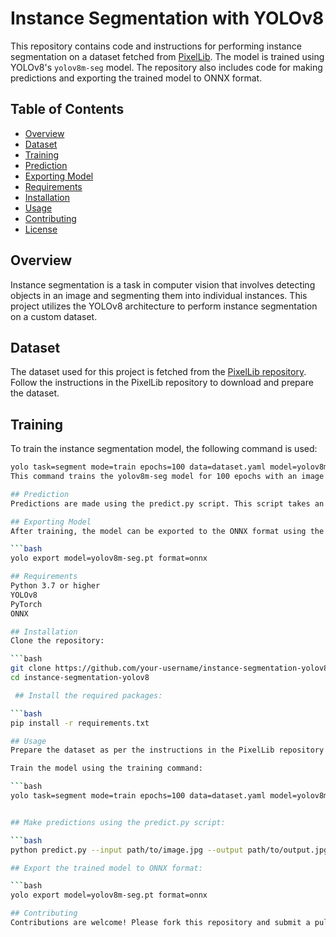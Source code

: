 # Instance Segmentation with YOLOv8

This repository contains code and instructions for performing instance segmentation on a dataset fetched from [PixelLib](https://github.com/ayoolaolafenwa/PixelLib). The model is trained using YOLOv8's `yolov8m-seg` model. The repository also includes code for making predictions and exporting the trained model to ONNX format.

## Table of Contents

- [Overview](#overview)
- [Dataset](#dataset)
- [Training](#training)
- [Prediction](#prediction)
- [Exporting Model](#exporting-model)
- [Requirements](#requirements)
- [Installation](#installation)
- [Usage](#usage)
- [Contributing](#contributing)
- [License](#license)

## Overview

Instance segmentation is a task in computer vision that involves detecting objects in an image and segmenting them into individual instances. This project utilizes the YOLOv8 architecture to perform instance segmentation on a custom dataset.

## Dataset

The dataset used for this project is fetched from the [PixelLib repository](https://github.com/ayoolaolafenwa/PixelLib). Follow the instructions in the PixelLib repository to download and prepare the dataset.

## Training

To train the instance segmentation model, the following command is used:

```bash
yolo task=segment mode=train epochs=100 data=dataset.yaml model=yolov8m-seg.pt imgsz=640 batch=8
This command trains the yolov8m-seg model for 100 epochs with an image size of 640 and a batch size of 8. The configuration for the dataset should be specified in the dataset.yaml file.

## Prediction
Predictions are made using the predict.py script. This script takes an input image and outputs the segmented instances.

## Exporting Model
After training, the model can be exported to the ONNX format using the following command:

```bash
yolo export model=yolov8m-seg.pt format=onnx

## Requirements
Python 3.7 or higher
YOLOv8
PyTorch
ONNX

## Installation
Clone the repository:

```bash
git clone https://github.com/your-username/instance-segmentation-yolov8.git
cd instance-segmentation-yolov8

 ## Install the required packages:

```bash
pip install -r requirements.txt

## Usage
Prepare the dataset as per the instructions in the PixelLib repository.

Train the model using the training command:

```bash
yolo task=segment mode=train epochs=100 data=dataset.yaml model=yolov8m-seg.pt imgsz=640 batch=8


## Make predictions using the predict.py script:

```bash
python predict.py --input path/to/image.jpg --output path/to/output.jpg

## Export the trained model to ONNX format:

```bash
yolo export model=yolov8m-seg.pt format=onnx

## Contributing
Contributions are welcome! Please fork this repository and submit a pull request for any enhancements or bug fixes.
